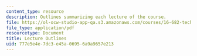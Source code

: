 ```yaml
---
content_type: resource
description: Outlines summarizing each lecture of the course.
file: https://ol-ocw-studio-app-qa.s3.amazonaws.com/courses/16-682-technology-in-transportation-spring-2011/777e5e4e7dc3e45a06956a9a9657e213_MIT16_682S11_lecsum.pdf
file_type: application/pdf
resourcetype: Document
title: Lecture Outlines
uid: 777e5e4e-7dc3-e45a-0695-6a9a9657e213
---
```

